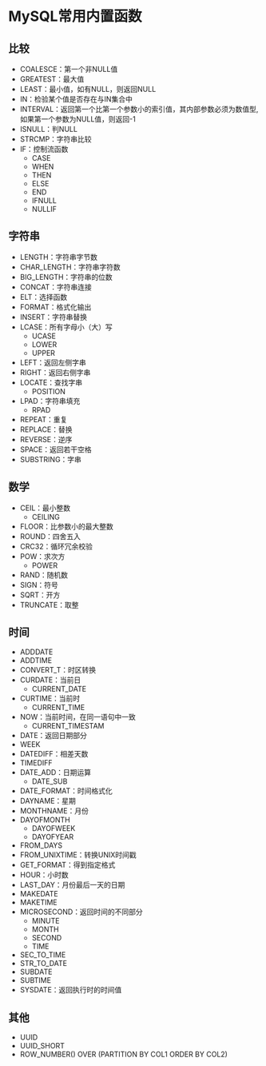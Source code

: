 # MySQL常用内置函数

## 比较

- COALESCE：第一个非NULL值
- GREATEST：最大值
- LEAST：最小值，如有NULL，则返回NULL
- IN：检验某个值是否存在与IN集合中
- INTERVAL：返回第一个比第一个参数小的索引值，其内部参数必须为数值型,如果第一个参数为NULL值，则返回-1
- ISNULL：判NULL
- STRCMP：字符串比较
- IF：控制流函数
  - CASE
  - WHEN
  - THEN
  - ELSE
  - END
  - IFNULL
  - NULLIF

## 字符串

- LENGTH：字符串字节数
- CHAR_LENGTH：字符串字符数
- BIG_LENGTH：字符串的位数
- CONCAT：字符串连接
- ELT：选择函数
- FORMAT：格式化输出
- INSERT：字符串替换
- LCASE：所有字母小（大）写
  - UCASE
  - LOWER
  - UPPER
- LEFT：返回左侧字串
- RIGHT：返回右侧字串
- LOCATE：查找字串
  - POSITION
- LPAD：字符串填充
  - RPAD
- REPEAT：重复
- REPLACE：替换
- REVERSE：逆序
- SPACE：返回若干空格
- SUBSTRING：字串

## 数学

- CEIL：最小整数
  - CEILING
- FLOOR：比参数小的最大整数
- ROUND：四舍五入
- CRC32：循环冗余校验
- POW：求次方
  - POWER
- RAND：随机数
- SIGN：符号
- SQRT：开方
- TRUNCATE：取整

## 时间

- ADDDATE
- ADDTIME
- CONVERT_T：时区转换
- CURDATE：当前日
  - CURRENT_DATE
- CURTIME：当前时
  - CURRENT_TIME
- NOW：当前时间，在同一语句中一致
  - CURRENT_TIMESTAM
- DATE：返回日期部分
- WEEK
- DATEDIFF：相差天数
- TIMEDIFF
- DATE_ADD：日期运算
  - DATE_SUB
- DATE_FORMAT：时间格式化
- DAYNAME：星期
- MONTHNAME：月份
- DAYOFMONTH
  - DAYOFWEEK
  - DAYOFYEAR
- FROM_DAYS
- FROM_UNIXTIME：转换UNIX时间戳
- GET_FORMAT：得到指定格式
- HOUR：小时数
- LAST_DAY：月份最后一天的日期
- MAKEDATE
- MAKETIME
- MICROSECOND：返回时间的不同部分
  - MINUTE
  - MONTH
  - SECOND
  - TIME
- SEC_TO_TIME
- STR_TO_DATE
- SUBDATE
- SUBTIME
- SYSDATE：返回执行时的时间值

## 其他

- UUID
- UUID_SHORT
- ROW_NUMBER() OVER (PARTITION BY COL1 ORDER BY COL2)
